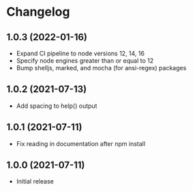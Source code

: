 # Changelog

## 1.0.3 (2022-01-16)

- Expand CI pipeline to node versions 12, 14, 16
- Specify node engines greater than or equal to 12
- Bump shelljs, marked, and mocha (for ansi-regex) packages

## 1.0.2 (2021-07-13)

- Add spacing to help() output

## 1.0.1 (2021-07-11)

- Fix reading in documentation after npm install

## 1.0.0 (2021-07-11)

- Initial release
